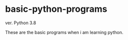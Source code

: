 # basic-python-programs
ver.  Python 3.8 

These are the basic programs when i am learning python. 
